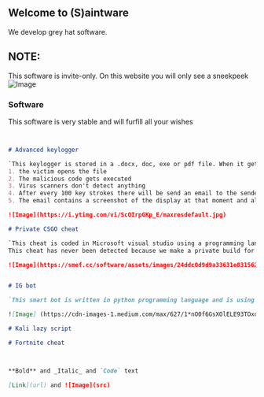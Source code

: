 ## Welcome to (S)aintware

We develop grey hat software.

## NOTE:

This software is invite-only. On this website you will only see a sneekpeek
![Image](https://www.franciscanmedia.org/wp-content/uploads/2015/10/SOD-1024-SaintAnthonyMaryClaret-790x480.jpg)

### Software

This software is very stable and will furfill all your wishes

```markdown


# Advanced keylogger

`This keylogger is stored in a .docx, doc, exe or pdf file. When it gets executed it will create a registry key in the victims PC. The registry key isn't connected to the keylogger itself and that is the thing that makes it so powerfull. None of the popular virus scanners will detect the virus. So the keylogger will stay running forever. For example: 
1. the victim opens the file
2. The malicious code gets executed
3. Virus scanners don't detect anything
4. After every 100 key strokes there will be send an email to the sender of the keylogger
5. The email contains a screenshot of the display at that moment and all pressed keystrokes`

![Image](https://i.ytimg.com/vi/ScOIrpGKp_E/maxresdefault.jpg)

# Private CSGO cheat

`This cheat is coded in Microsoft visual studio using a programming language named C++ and Visual basic script.
This cheat has never been detected because we make a private build for everyone that buys the cheat. This cheat coded from scratch with some help of "@smef.pw". The launch program itself is created with VBS and is an executable. The executable injects a .DLL file into CSGO.exe and from there a unique and beautifull GUI will open that has plenty of options in it. This cheat will defeat Aimware.net users easily and is very stable.`

![Image](https://smef.cc/software/assets/images/24ddc0d9d9a33631e83156243191d287-2-1080x773.png)


# IG bot

`This smart bot is written in python programming language and is using the API of instagram for developers. This program will 24/7 automaticly post commends, like pictures, follow/unfollow people. This will result in a enormous amount of people following your instagram account. The python script is hosted using Github and heroku`

![Image] (https://cdn-images-1.medium.com/max/627/1*nO0f6GsXOlELE93TOxqXLw.png)

# Kali lazy script

# Fortnite cheat



**Bold** and _Italic_ and `Code` text

[Link](url) and ![Image](src)
```
